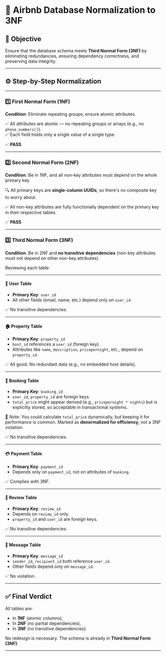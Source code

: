 
# 📘 Airbnb Database Normalization to 3NF

## 🎯 Objective
Ensure that the database schema meets **Third Normal Form (3NF)** by eliminating redundancies, ensuring dependency correctness, and preserving data integrity.

---

## ⚙️ Step-by-Step Normalization

---

### 1️⃣ First Normal Form (1NF)
**Condition**: Eliminate repeating groups; ensure atomic attributes.

✅ All attributes are atomic — no repeating groups or arrays (e.g., no `phone_numbers[]`).  
✅ Each field holds only a single value of a single type.

✅ **PASS**

---

### 2️⃣ Second Normal Form (2NF)
**Condition**: Be in 1NF, and all non-key attributes must depend on the whole primary key.

🔍 All primary keys are **single-column UUIDs**, so there's no composite key to worry about.

✅ All non-key attributes are fully functionally dependent on the primary key in their respective tables.

✅ **PASS**

---

### 3️⃣ Third Normal Form (3NF)
**Condition**: Be in 2NF and **no transitive dependencies** (non-key attributes must not depend on other non-key attributes).

Reviewing each table:

---

#### 🧑 User Table
- **Primary Key**: `user_id`
- All other fields (email, name, etc.) depend only on `user_id`.

✅ No transitive dependencies.

---

#### 🏠 Property Table
- **Primary Key**: `property_id`
- `host_id` references a `user_id` (foreign key).
- Attributes like `name`, `description`, `pricepernight`, etc., depend on `property_id`.

✅ All good. No redundant data (e.g., no embedded host details).

---

#### 📅 Booking Table
- **Primary Key**: `booking_id`
- `user_id`, `property_id` are foreign keys.
- `total_price` might appear derived (e.g., `pricepernight * nights`) but is explicitly stored, so acceptable in transactional systems.

📝 *Note*: You could calculate `total_price` dynamically, but keeping it for performance is common. Marked as **denormalized for efficiency**, not a 3NF violation.

✅ No transitive dependencies.

---

#### 💳 Payment Table
- **Primary Key**: `payment_id`
- Depends only on `payment_id`, not on attributes of `booking`.

✅ Complies with 3NF.

---

#### 📝 Review Table
- **Primary Key**: `review_id`
- Depends on `review_id` only.
- `property_id` and `user_id` are foreign keys.

✅ No transitive dependencies.

---

#### 💬 Message Table
- **Primary Key**: `message_id`
- `sender_id`, `recipient_id` both reference `user_id`.
- Other fields depend only on `message_id`.

✅ No violation.

---

## ✅ Final Verdict

All tables are:
- In **1NF** (atomic columns),
- In **2NF** (no partial dependencies),
- In **3NF** (no transitive dependencies).

No redesign is necessary. The schema is already in **Third Normal Form (3NF)**.

---
